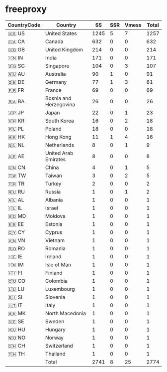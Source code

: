 # freeproxy

|CountryCode|Country|SS|SSR|Vmess|Total|
|  ----  | ----  |  ----  | ----  |  ----  | ----  |
|🇺🇸 US|United States|1245|5|7|1257|
|🇨🇦 CA|Canada|632|0|0|632|
|🇬🇧 GB|United Kingdom|214|0|0|214|
|🇮🇳 IN|India|171|0|0|171|
|🇸🇬 SG|Singapore|104|0|3|107|
|🇦🇺 AU|Australia|90|1|0|91|
|🇩🇪 DE|Germany|77|1|3|81|
|🇫🇷 FR|France|69|0|0|69|
|🇧🇦 BA|Bosnia and Herzegovina|26|0|0|26|
|🇯🇵 JP|Japan|22|0|1|23|
|🇰🇷 KR|South Korea|16|0|2|18|
|🇵🇱 PL|Poland|18|0|0|18|
|🇭🇰 HK|Hong Kong|11|1|4|16|
|🇳🇱 NL|Netherlands|8|0|1|9|
|🇦🇪 AE|United Arab Emirates|8|0|0|8|
|🇨🇳 CN|China|4|0|1|5|
|🇹🇼 TW|Taiwan|3|0|2|5|
|🇹🇷 TR|Turkey|2|0|0|2|
|🇷🇺 RU|Russia|1|0|1|2|
|🇦🇱 AL|Albania|1|0|0|1|
|🇮🇱 IL|Israel|1|0|0|1|
|🇲🇩 MD|Moldova|1|0|0|1|
|🇪🇪 EE|Estonia|1|0|0|1|
|🇨🇾 CY|Cyprus|1|0|0|1|
|🇻🇳 VN|Vietnam|1|0|0|1|
|🇷🇴 RO|Romania|1|0|0|1|
|🇮🇪 IE|Ireland|1|0|0|1|
|🇮🇲 IM|Isle of Man|1|0|0|1|
|🇫🇮 FI|Finland|1|0|0|1|
|🇨🇴 CO|Colombia|1|0|0|1|
|🇱🇺 LU|Luxembourg|1|0|0|1|
|🇸🇮 SI|Slovenia|1|0|0|1|
|🇮🇹 IT|Italy|1|0|0|1|
|🇲🇰 MK|North Macedonia|1|0|0|1|
|🇸🇪 SE|Sweden|1|0|0|1|
|🇭🇺 HU|Hungary|1|0|0|1|
|🇳🇴 NO|Norway|1|0|0|1|
|🇨🇭 CH|Switzerland|1|0|0|1|
|🇹🇭 TH|Thailand|1|0|0|1|
||Total|2741|8|25|2774|

